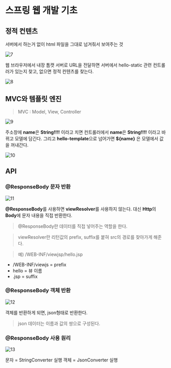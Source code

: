 # 스프링 웹 개발 기초

## 정적 컨텐츠

서버에서 하는거 없이 html 파일을 그대로 넘겨줘서 보여주는 것

![7](https://user-images.githubusercontent.com/66400531/134606450-bb6faf80-55bf-4534-9f55-b670181c3c24.PNG)

웹 브라우저에서 내장 톰캣 서버로 URL을 전달하면 서버에서 hello-static 관련 컨트롤러가 있는지 찾고, 없으면 정적 컨텐츠를 찾는다.

![8](https://user-images.githubusercontent.com/66400531/134606645-0aa46fbc-a91d-46e0-91f0-f216e59bc2a1.jpg)

## MVC와 템플릿 엔진

> MVC : Model, View, Controller

![9](https://user-images.githubusercontent.com/66400531/134609430-e0a8d100-eb4c-45fa-978e-c894b1d30a83.PNG)

주소창에 **name**은 **String!!!!** 이라고 치면 컨트롤러에서 **name**은 **String!!!!** 이라고 바뀌고 모델에 담긴다. 그리고 **hello-template**으로 넘어가면 **${name}** 은 모델에서 값을 꺼내간다.

![10](https://user-images.githubusercontent.com/66400531/134619930-fa5b3bef-994f-4c89-b55a-dae9bdc19cbb.jpg)

## API

### @ResponseBody 문자 반환

![11](https://user-images.githubusercontent.com/66400531/134624619-bd958da8-2d33-4a21-a30f-90017272c2ca.PNG)

**@ResponseBody**를 사용하면 **viewResolver**를 사용하지 않는다. 대신 **Http**의 **Body**에 문자 내용을 직접 반환한다.

> @ResponseBody란 데이터를 직접 넣어주는 역할을 한다.

> viewResolver란 리턴값의 prefix, suffix를 붙혀 src의 경로를 찾아가게 해준다.

> 예) /WEB-INF/viewjsp/hello.jsp

- /WEB-INF/viewjs = prefix
- hello = 뷰 이름
- .jsp = suffix

### @ResponseBody 객체 반환

![12](https://user-images.githubusercontent.com/66400531/134625853-21bf4272-89a0-4c98-936b-4f143b454a0f.PNG)

객체를 반환하게 되면, json형태로 반환한다.

> json 데이터는 이름과 값의 쌍으로 구성된다.

### @ResponseBody 사용 원리

![13](https://user-images.githubusercontent.com/66400531/134626028-c33e5a60-2c64-4715-b6ea-62e9da787170.jpg)

문자 = StringConverter 실행
객체 = JsonConverter 실행
